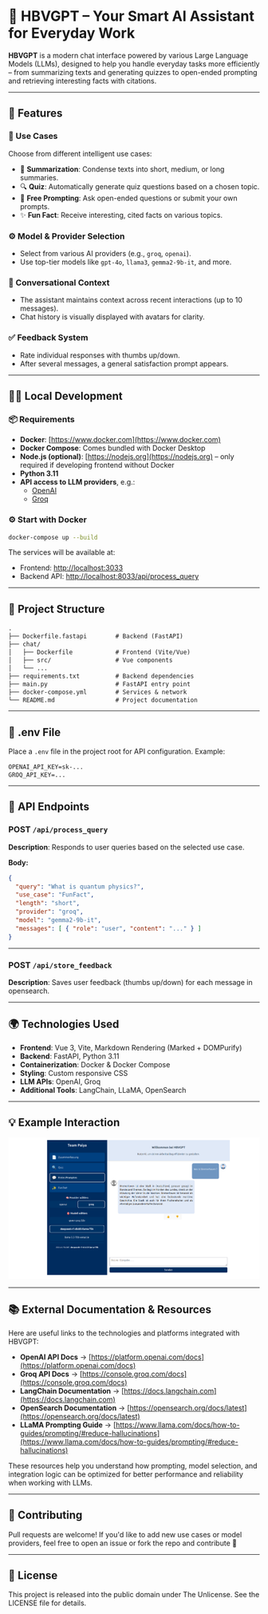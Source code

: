 
# 🧠 HBVGPT – Your Smart AI Assistant for Everyday Work

**HBVGPT** is a modern chat interface powered by various Large Language Models (LLMs), designed to help you handle everyday tasks more efficiently – from summarizing texts and generating quizzes to open-ended prompting and retrieving interesting facts with citations.

---

## 🚀 Features

### 💼 Use Cases
Choose from different intelligent use cases:
- 📄 **Summarization**: Condense texts into short, medium, or long summaries.
- 🔍 **Quiz**: Automatically generate quiz questions based on a chosen topic.
- 💬 **Free Prompting**: Ask open-ended questions or submit your own prompts.
- ✨ **Fun Fact**: Receive interesting, cited facts on various topics.

### ⚙️ Model & Provider Selection
- Select from various AI providers (e.g., `groq`, `openai`).
- Use top-tier models like `gpt-4o`, `llama3`, `gemma2-9b-it`, and more.

### 🔁 Conversational Context
- The assistant maintains context across recent interactions (up to 10 messages).
- Chat history is visually displayed with avatars for clarity.

### ✅ Feedback System
- Rate individual responses with thumbs up/down.
- After several messages, a general satisfaction prompt appears.

---

## 🧑‍💻 Local Development

### 📦 Requirements

- **Docker**: [https://www.docker.com](https://www.docker.com)
- **Docker Compose**: Comes bundled with Docker Desktop
- **Node.js (optional)**: [https://nodejs.org](https://nodejs.org) – only required if developing frontend without Docker
- **Python 3.11**
- **API access to LLM providers**, e.g.:
  - [OpenAI](https://platform.openai.com/)
  - [Groq](https://console.groq.com/)

### ⚙️ Start with Docker

```bash
docker-compose up --build
```

The services will be available at:
- Frontend: [http://localhost:3033](http://localhost:3033)
- Backend API: [http://localhost:8033/api/process_query](http://localhost:8033/api/process_query)

---

## 📁 Project Structure

```
.
├── Dockerfile.fastapi        # Backend (FastAPI)
├── chat/
│   ├── Dockerfile            # Frontend (Vite/Vue)
│   ├── src/                  # Vue components
│   └── ...
├── requirements.txt          # Backend dependencies
├── main.py                   # FastAPI entry point
├── docker-compose.yml        # Services & network
└── README.md                 # Project documentation
```

---

## 🔐 .env File

Place a `.env` file in the project root for API configuration. Example:

```env
OPENAI_API_KEY=sk-...
GROQ_API_KEY=...
```

---

## 🧠 API Endpoints

### POST `/api/process_query`

**Description**: Responds to user queries based on the selected use case.

**Body:**

```json
{
  "query": "What is quantum physics?",
  "use_case": "FunFact",
  "length": "short",
  "provider": "groq",
  "model": "gemma2-9b-it",
  "messages": [ { "role": "user", "content": "..." } ]
}
```

---

### POST `/api/store_feedback`

**Description**: Saves user feedback (thumbs up/down) for each message in opensearch.

---

## 🌍 Technologies Used

- **Frontend**: Vue 3, Vite, Markdown Rendering (Marked + DOMPurify)
- **Backend**: FastAPI, Python 3.11
- **Containerization**: Docker & Docker Compose
- **Styling**: Custom responsive CSS
- **LLM APIs**: OpenAI, Groq
- **Additional Tools**: LangChain, LLaMA, OpenSearch

---

## 💡 Example Interaction

![HBVGPT](hbvgpt.png)


---

## 📚 External Documentation & Resources

Here are useful links to the technologies and platforms integrated with HBVGPT:

- **OpenAI API Docs** → [https://platform.openai.com/docs](https://platform.openai.com/docs)
- **Groq API Docs** → [https://console.groq.com/docs](https://console.groq.com/docs)
- **LangChain Documentation** → [https://docs.langchain.com](https://docs.langchain.com)
- **OpenSearch Documentation** → [https://opensearch.org/docs/latest](https://opensearch.org/docs/latest)
- **LLaMA Prompting Guide** → [https://www.llama.com/docs/how-to-guides/prompting/#reduce-hallucinations](https://www.llama.com/docs/how-to-guides/prompting/#reduce-hallucinations)

These resources help you understand how prompting, model selection, and integration logic can be optimized for better performance and reliability when working with LLMs.

---


## 📣 Contributing

Pull requests are welcome! If you'd like to add new use cases or model providers, feel free to open an issue or fork the repo and contribute 🚀

---

## 🧾 License

This project is released into the public domain under The Unlicense. See the LICENSE file for details.